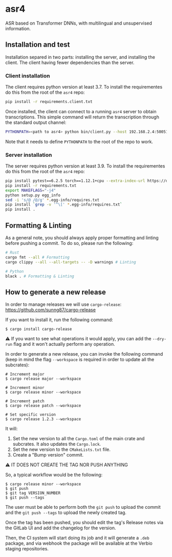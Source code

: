 # asr4

ASR based on Transformer DNNs, with multilingual and unsupervised information.

## Installation and test

Installation separed in two parts: installing the server, and installing the client. The client having fewer dependencies than the server.

### Client installation

The client requires python version at least 3.7. To install the requirementes do this from the root of the `asr4` repo:

```sh
pip install -r requirements.client.txt
```

Once installed, the client can connect to a running `asr4` server to obtain transcriptions. This simple command will return the transcription through the standard output channel:

```sh
PYTHONPATH=<path to asr4> python bin/client.py --host 192.168.2.4:50051 -a <path to your file>.wav
```

Note that it needs to define `PYTHONPATH` to the root of the repo to work.



### Server installation

The server requires python version at least 3.9. To install the requirementes do this from the root of the `asr4` repo:

```sh
pip install pytest==6.2.5 torch==1.12.1+cpu --extra-index-url https://download.pytorch.org/whl/cpu
pip install -r requirements.txt
export MAKEFLAGS="-j4"
python setup.py egg_info
sed -i 's/@ /@/g' *.egg-info/requires.txt
pip install `grep -v '^\[' *.egg-info/requires.txt`
pip install .
```


## Formatting & Linting

As a general note, you should always apply proper formatting and linting before pushing a commit. To do so, please run the following:

```sh
# Rust
cargo fmt --all # Formatting
cargo clippy --all --all-targets -- -D warnings # Linting

# Python
black . # Formatting & Linting
```

## How to generate a new release

In order to manage releases we will use `cargo-release`: https://github.com/sunng87/cargo-release

If you want to install it, run the following command:

```
$ cargo install cargo-release
```

:warning: If you want to see what operations it would apply, you can add the `--dry-run` flag and it won't actually perform any operation.

In order to generate a new release, you can invoke the following command (keep in mind the flag `--workspace` is required in order to update all the subcrates):

```
# Increment major
$ cargo release major --workspace

# Increment minor
$ cargo release minor --workspace

# Increment patch
$ cargo release patch --workspace

# Set specific version
$ cargo release 1.2.3 --workspace 
```

It will:

1. Set the new version to all the `Cargo.toml` of the main crate and subcrates. It also updates the `Cargo.lock`.
2. Set the new version to the `CMakeLists.txt` file.
3. Create a "Bump version" commit.

⚠ IT DOES NOT CREATE THE TAG NOR PUSH ANYTHING

So, a typical workflow would be the following:

```
$ cargo release minor --workspace
$ git push 
$ git tag VERSION_NUMBER
$ git push --tags 
```
The user must be able to perform both the `git push` to upload the commit and the `git push --tags` to upload the newly created tag.

Once the tag has been pushed, you should edit the tag's Release notes via the GitLab UI and add the changelog for the version.

Then, the CI system will start doing its job and it will generate a `.deb` package, and via webhook the package will be available at the Verbio staging repositories.
